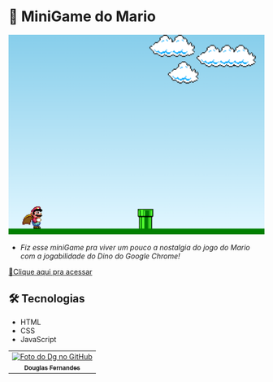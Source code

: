 # 👾 MiniGame do Mario 

![preview.png](./img/preview.png)

- *Fiz esse miniGame pra viver um pouco a nostalgia do jogo do Mario com a jogabilidade do Dino do Google Chrome!*

[🔗Clique aqui pra acessar](https://douglasffjw.github.io/MarioGame/)

## 🛠 Tecnologias

- HTML
- CSS 
- JavaScript

<table>
  <tr>
    <td align="center">
      <a href="https://github.com/Douglasffjw">
        <img src="https://github.com/Douglasffjw.png" width="100px;" alt="Foto do Dg no GitHub"/><br>
        <sub>
          <b>Douglas Fernandes</b>
        </sub>
      </a>
    </td>
  </tr>
</table>